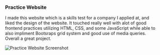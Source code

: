 ### Practice Website 

I made this website which is a skills test for a company I applied at, and liked the design of the website. It touched really well with alot of good frontend practices utilizing HTML, CSS, and some JavaScript while able to also impliment Bootsraps grid system and good use of media queries. Overall a great project.

![Practice Website Screenshot](./website-screenshot.png) 